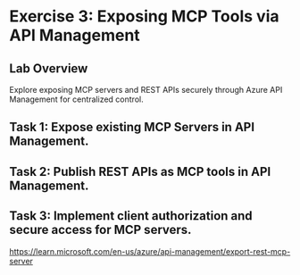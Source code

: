 # Exercise 3: Exposing MCP Tools via API Management 

## Lab Overview

Explore exposing MCP servers and REST APIs securely through Azure API Management for centralized control. 



## Task 1: Expose existing MCP Servers in API Management. 

## Task 2: Publish REST APIs as MCP tools in API Management. 

## Task 3: Implement client authorization and secure access for MCP servers. 


https://learn.microsoft.com/en-us/azure/api-management/export-rest-mcp-server
